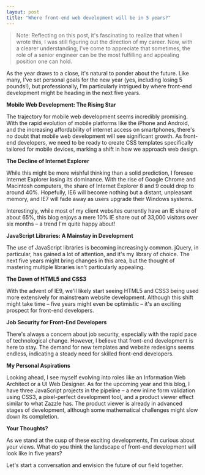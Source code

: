```yaml
---
layout: post
title: "Where front-end web development will be in 5 years?"
---
```


<style>
    h1 {
        font-weight: normal;
        line-height: 1.5em;
        font-size: 28px;
        margin-bottom: 10px;
    }
    .post-title {
        margin-bottom: -0.5rem;
    }
    blockquote {
        margin-left: 10px;
        margin-right: 10px;
    }
    h2 { font-weight: normal; }
    .w {
        padding: 3em 1em;
    }
</style>

> Note: Reflecting on this post, it's fascinating to realize that when I wrote this, I was still figuring out the direction of my career. Now, with a clearer understanding, I've come to appreciate that sometimes, the role of a senior engineer can be the most fulfilling and appealing position one can hold.


As the year draws to a close, it's natural to ponder about the future. Like many, I've set personal goals for the new year (yes, including losing 5 pounds!), but professionally, I'm particularly intrigued by where front-end development might be heading in the next five years.

**Mobile Web Development: The Rising Star**

The trajectory for mobile web development seems incredibly promising. With the rapid evolution of mobile platforms like the iPhone and Android, and the increasing affordability of internet access on smartphones, there's no doubt that mobile web development will see significant growth. As front-end developers, we need to be ready to create CSS templates specifically tailored for mobile devices, marking a shift in how we approach web design.

**The Decline of Internet Explorer**

While this might be more wishful thinking than a solid prediction, I foresee Internet Explorer losing its dominance. With the rise of Google Chrome and Macintosh computers, the share of Internet Explorer 8 and 9 could drop to around 40%. Hopefully, IE6 will become nothing but a distant, unpleasant memory, and IE7 will fade away as users upgrade their Windows systems.

Interestingly, while most of my client websites currently have an IE share of about 65%, this blog enjoys a mere 10% IE share out of 33,000 visitors over six months – a trend I'm quite happy about!

**JavaScript Libraries: A Mainstay in Development**

The use of JavaScript libraries is becoming increasingly common. jQuery, in particular, has gained a lot of attention, and it's my library of choice. The next five years might bring changes in this area, but the thought of mastering multiple libraries isn't particularly appealing.

**The Dawn of HTML5 and CSS3**

With the advent of IE9, we'll likely start seeing HTML5 and CSS3 being used more extensively for mainstream website development. Although this shift might take time – five years might even be optimistic – it's an exciting prospect for front-end developers.

**Job Security for Front-End Developers**

There's always a concern about job security, especially with the rapid pace of technological change. However, I believe that front-end development is here to stay. The demand for new templates and website redesigns seems endless, indicating a steady need for skilled front-end developers.

**My Personal Aspirations**

Looking ahead, I see myself evolving into roles like an Information Web Architect or a UI Web Designer. As for the upcoming year and this blog, I have three JavaScript projects in the pipeline – a new inline form validation using CSS3, a pixel-perfect development tool, and a product viewer effect similar to what Zazzle has. The product viewer is already in advanced stages of development, although some mathematical challenges might slow down its completion.

**Your Thoughts?**

As we stand at the cusp of these exciting developments, I'm curious about your views. What do you think the landscape of front-end development will look like in five years?

Let's start a conversation and envision the future of our field together.
